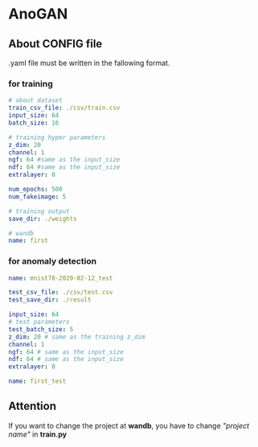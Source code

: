 # AnoGAN

## About CONFIG file

.yaml file must be written in the fallowing format.

### for training

```.yaml
# about dataset
train_csv_file: ./csv/train.csv
input_size: 64
batch_size: 16

# training hyper parameters
z_dim: 20
channel: 1
ngf: 64 #same as the input_size
ndf: 64 #same as the input_size
extralayer: 0

num_epochs: 500
num_fakeimage: 5

# training output
save_dir: ./weights

# wandb
name: first
```

### for anomaly detection

```.yaml
name: mnist78-2020-02-12_test

test_csv_file: ./csv/test.csv
test_save_dir: ./result

input_size: 64
# test parameters
test_batch_size: 5
z_dim: 20 # same as the training z_dim
channel: 1
ngf: 64 # same as the input_size
ndf: 64 # same as the input_size
extralayer: 0

name: first_test
```

## Attention

If you want to change the project at **wandb**, you have to change *"project name"* in **train.py**

